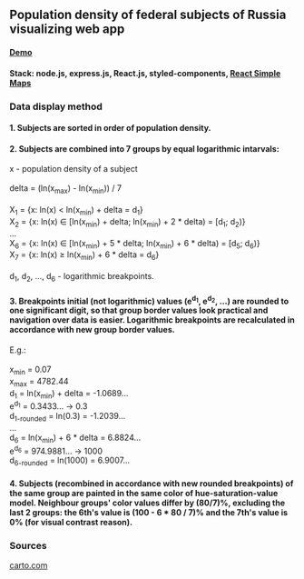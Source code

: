 ## Population density of federal subjects of Russia visualizing web app
 
#### [Demo](http://miptmentors-new.jcloud.kz:8080/)

#### Stack: node.js, express.js, React.js, styled-components, [React Simple Maps](https://www.react-simple-maps.io/) 

### Data display method

#### 1. Subjects are sorted in order of population density.

#### 2. Subjects are combined into 7 groups by equal logarithmic intarvals:

x - population density of a subject
<br/>
<br/>
delta = (ln(x<sub>max</sub>) - ln(x<sub>min</sub>)) / 7
<br/>
<br/>
X<sub>1</sub> = {x: ln(x) < ln(x<sub>min</sub>) + delta = d<sub>1</sub>}
<br/>
X<sub>2</sub> = {x: ln(x) ∈ [ln(x<sub>min</sub>) + delta; ln(x<sub>min</sub>) + 2 * delta) = [d<sub>1</sub>; d<sub>2</sub>)}
<br/>
...
<br/>
X<sub>6</sub> = {x: ln(x) ∈ [ln(x<sub>min</sub>) + 5 * delta; ln(x<sub>min</sub>) + 6 * delta) = [d<sub>5</sub>; d<sub>6</sub>)}
<br/>
X<sub>7</sub> = {x: ln(x) ≥ ln(x<sub>min</sub>) + 6 * delta = d<sub>6</sub>}
<br/>
<br/>
d<sub>1</sub>, d<sub>2</sub>, ..., d<sub>6</sub> - logarithmic breakpoints.

#### 3. Breakpoints initial (not logarithmic) values (e<sup>d<sub>1</sub></sup>, e<sup>d<sub>2</sub></sup>, ...) are rounded to one significant digit, so that group border values look practical and navigation over data is easier. Logarithmic breakpoints are recalculated in accordance with new group border values.

E.g.:
<br/>
<br/>
x<sub>min</sub> = 0.07
<br/>
x<sub>max</sub> = 4782.44
<br/>
d<sub>1</sub> = ln(x<sub>min</sub>) + delta = -1.0689...
<br/>
e<sup>d<sub>1</sub></sup> = 0.3433...  ->  0.3
<br/>
d<sub>1-rounded</sub> = ln(0.3) = -1.2039...
<br/>
...
<br/>
d<sub>6</sub> = ln(x<sub>min</sub>) + 6 * delta = 6.8824...
<br/>
e<sup>d<sub>6</sub></sup> = 974.9881...  ->  1000
<br/>
d<sub>6-rounded</sub> = ln(1000) = 6.9007...


#### 4. Subjects (recombined in accordance with new rounded breakpoints) of the same group are painted in the same color of hue-saturation-value model. Neighbour groups' color values differ by (80/7)%, excluding the last 2 groups: the 6th's value is (100 - 6 * 80 / 7)% and the 7th's value is 0% (for visual contrast reason).

### Sources

[carto.com](https://obulantsev.carto.com/tables/russia_geojson_wgs84/public/map)